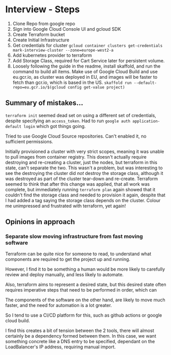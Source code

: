 # Interview - Steps

1. Clone Repo from google repo
1. Sign into Google Cloud Console UI and gcloud SDK
1. Create Terraform bucket
1. Create Initial Infrastructure
1. Get credentials for cluster `gcloud container clusters get-credentials mark-interview-cluster --zone=europe-west2-a`
1. Add kubernetes provider to terraform
1. Add Storage Class, required for Cart Service later for persistent volume.
1. Loosely following the guide in the readme, install skaffold, and run the command to build all items. 
Make use of Google Cloud Build and use eu.gcr.io, as cluster was deployed in EU, and images will be faster to fetch
than gcr.io, which is based in the US. `skaffold run --default-repo=eu.gcr.io/$(gcloud config get-value project)`


## Summary of mistakes...

`terraform init` seemed dead set on using a different set of credentials, despite specifying an `access_token`. 
Had to run `google auth application-default login` which got things going.

Tried to use Google Cloud Source repositories. Can't enabled it, no sufficient permissions.

Initially provisioned a cluster with very strict scopes, meaning it was unable to pull images from container registry.
This doesn't actually require destroying and re-creating a cluster, just the nodes, but terraform in this state, can't
separate the two. This wasn't a problem, but was interesting to see the destroying the cluster did _not_ destroy the
storage class, although it was destroyed as part of the cluster tear-down and re-create.
Terraform seemed to think that after this change was applied, that all work was complete, but immediately running
`terraform plan` again showed that it couldn't find the storage class and needed to provision it again, despite that I
had added a tag saying the storage class depends on the cluster.
Colour me unimpressed and frustrated with terraform, yet again!

## Opinions in approach

### Separate slow moving infrastructure from fast moving software

Terraform can be quite nice for someone to read, to understand what components are required to get the project up and
running.

However, I find it to be something a human would be more likely to carefully review and deploy manually, and less
likely to automate.

Also, terraform aims to represent a desired state, but this desired state often requires imperative steps that need to
be performed in order, which can

The components of the software on the other hand, are likely to move much faster, and the need for automation is a lot
greater.

So I tend to use a CI/CD platform for this, such as github actions or google cloud build.

I find this creates a bit of tension between the 2 tools, there will almost certainly be a dependency formed between
them. In this case, we want something concrete like a DNS entry to be specified, dependant on the LoadBalancer's
IP address, requiring manual import.
